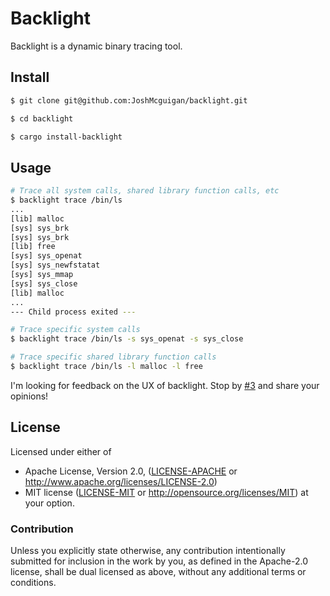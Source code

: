# Backlight

Backlight is a dynamic binary tracing tool.

## Install

```sh
$ git clone git@github.com:JoshMcguigan/backlight.git

$ cd backlight

$ cargo install-backlight
```

## Usage

```sh
# Trace all system calls, shared library function calls, etc
$ backlight trace /bin/ls
...
[lib] malloc
[sys] sys_brk
[sys] sys_brk
[lib] free
[sys] sys_openat
[sys] sys_newfstatat
[sys] sys_mmap
[sys] sys_close
[lib] malloc
...
--- Child process exited ---

# Trace specific system calls
$ backlight trace /bin/ls -s sys_openat -s sys_close

# Trace specific shared library function calls
$ backlight trace /bin/ls -l malloc -l free
```

I'm looking for feedback on the UX of backlight. Stop by [#3](https://github.com/JoshMcguigan/backlight/issues/3) and share your opinions!

## License

Licensed under either of

 * Apache License, Version 2.0, ([LICENSE-APACHE](LICENSE-APACHE) or http://www.apache.org/licenses/LICENSE-2.0)
 * MIT license ([LICENSE-MIT](LICENSE-MIT) or http://opensource.org/licenses/MIT) at your option.

### Contribution

Unless you explicitly state otherwise, any contribution intentionally submitted for inclusion in the work by you, as defined in the Apache-2.0 license, shall be dual licensed as above, without any additional terms or conditions.
